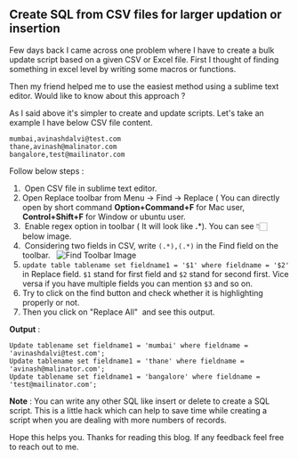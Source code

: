 ## Create SQL from CSV files for larger updation or insertion

Few days back I came across one problem where I have to create a bulk update script based on a given CSV or Excel file. First I thought of finding something in excel level by writing some macros or functions. 

Then my friend helped me to use the easiest method using a sublime text editor. Would like to know about this approach ? 

As I said above it's simpler to create and update scripts. Let's take an example I have below CSV file content. 

```
mumbai,avinashdalvi@test.com
thane,avinash@malinator.com
bangalore,test@mailinator.com

``` 
Follow below steps : 

1.  Open CSV file in sublime text editor. 
2. Open Replace toolbar from Menu -> Find -> Replace ( You can directly open by short command **Option+Command+F** for Mac user, **Control+Shift+F** for Window or ubuntu user.
3.  Enable regex option in toolbar ( It will look like **.***). You can see 👇🏻 below image.
4.  Considering two fields in CSV, write `(.*),(.*)` in the Find field on the toolbar.  
![Find Toolbar Image](https://cdn.hashnode.com/res/hashnode/image/upload/v1605776179521/MvLW1Rzv6.png)
5. `update table tablename set fieldname1 = '$1' where fieldname = '$2'` in Replace field. `$1` stand for first field and `$2` stand for second first. Vice versa if you have multiple fields you can mention `$3` and so on.
6. Try to click on the find button and check whether it is highlighting properly or not.  
7. Then you click on "Replace All"  and see this output. 


**Output** : 
```
Update tablename set fieldname1 = 'mumbai' where fieldname = 'avinashdalvi@test.com';
Update tablename set fieldname1 = 'thane' where fieldname = 'avinash@malinator.com';
Update tablename set fieldname1 = 'bangalore' where fieldname = 'test@mailinator.com';
```


**Note** : You can write any other SQL like insert or delete to create a SQL script. This is a little hack which can help to save time while creating a script when you are dealing with more numbers of records.

Hope this helps you. Thanks for reading this blog. If any feedback feel free to reach out to me.